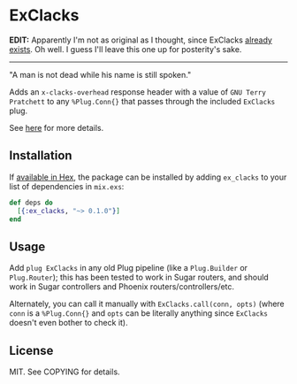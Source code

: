 # ExClacks

**EDIT:** Apparently I'm not as original as I thought, since
ExClacks [already exists](https://github.com/polymetis/ex_clacks).  Oh
well.  I guess I'll leave this one up for posterity's sake.

----

"A man is not dead while his name is still spoken."

Adds an `x-clacks-overhead` response header with a value of `GNU Terry
Pratchett` to any `%Plug.Conn{}` that passes through the included
`ExClacks` plug.

See [here](http://www.gnuterrypratchett.com) for more details.

## Installation

If [available in Hex](https://hex.pm/docs/publish), the package can be
installed by adding `ex_clacks` to your list of dependencies in
`mix.exs`:

```elixir
def deps do
  [{:ex_clacks, "~> 0.1.0"}]
end
```

## Usage

Add `plug ExClacks` in any old Plug pipeline (like a `Plug.Builder` or
`Plug.Router`); this has been tested to work in Sugar routers, and
should work in Sugar controllers and Phoenix routers/controllers/etc.

Alternately, you can call it manually with `ExClacks.call(conn, opts)`
(where `conn` is a `%Plug.Conn{}` and `opts` can be literally anything
since `ExClacks` doesn't even bother to check it).

## License

MIT.  See COPYING for details.

